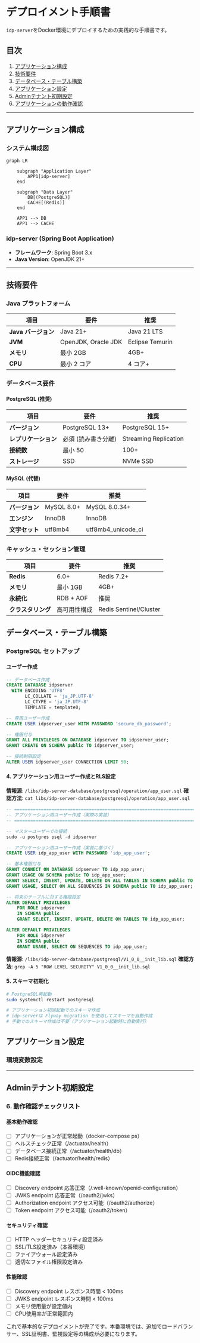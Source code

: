 # デプロイメント手順書

`idp-server`をDocker環境にデプロイするための実践的な手順書です。

## 目次

1. [アプリケーション構成](#アプリケーション構成)
2. [技術要件](#技術要件)
3. [データベース・テーブル構築](#データベーステーブル構築)
4. [アプリケーション設定](#アプリケーション設定)
5. [Adminテナント初期設定](#Adminテナント初期設定)
6. [アプリケーションの動作確認](#アプリケーションの動作確認)

---

## アプリケーション構成

### システム構成図

```mermaid
graph LR
   
    subgraph "Application Layer"
        APP1[idp-server]
    end

    subgraph "Data Layer"
        DB[(PostgreSQL)]
        CACHE[(Redis)]
    end

    APP1 --> DB
    APP1 --> CACHE

```

### idp-server (Spring Boot Application)
- **フレームワーク**: Spring Boot 3.x
- **Java Version**: OpenJDK 21+

---

## 技術要件

### Java プラットフォーム

| 項目 | 要件 | 推奨 |
|------|------|------|
| **Java バージョン** | Java 21+ | Java 21 LTS |
| **JVM** | OpenJDK, Oracle JDK | Eclipse Temurin |
| **メモリ** | 最小 2GB | 4GB+ |
| **CPU** | 最小 2 コア | 4 コア+ |

### データベース要件

#### PostgreSQL (推奨)
| 項目 | 要件 | 推奨 |
|------|------|------|
| **バージョン** | PostgreSQL 13+ | PostgreSQL 15+ |
| **レプリケーション** | 必須 (読み書き分離) | Streaming Replication |
| **接続数** | 最小 50 | 100+ |
| **ストレージ** | SSD | NVMe SSD |

#### MySQL (代替)
| 項目 | 要件 | 推奨 |
|------|------|------|
| **バージョン** | MySQL 8.0+ | MySQL 8.0.34+ |
| **エンジン** | InnoDB | InnoDB |
| **文字セット** | utf8mb4 | utf8mb4_unicode_ci |

### キャッシュ・セッション管理

| 項目 | 要件 | 推奨 |
|------|------|------|
| **Redis** | 6.0+ | Redis 7.2+ |
| **メモリ** | 最小 1GB | 4GB+ |
| **永続化** | RDB + AOF | 推奨 |
| **クラスタリング** | 高可用性構成 | Redis Sentinel/Cluster |


## データベース・テーブル構築

### PostgreSQL セットアップ

#### ユーザー作成

```sql
-- データベース作成
CREATE DATABASE idpserver
  WITH ENCODING 'UTF8'
       LC_COLLATE = 'ja_JP.UTF-8'
       LC_CTYPE = 'ja_JP.UTF-8'
       TEMPLATE = template0;

-- 専用ユーザー作成
CREATE USER idpserver_user WITH PASSWORD 'secure_db_password';

-- 権限付与
GRANT ALL PRIVILEGES ON DATABASE idpserver TO idpserver_user;
GRANT CREATE ON SCHEMA public TO idpserver_user;

-- 接続制限設定
ALTER USER idpserver_user CONNECTION LIMIT 50;
```

#### 4. アプリケーション用ユーザー作成とRLS設定

**情報源**: `/libs/idp-server-database/postgresql/operation/app_user.sql`
**確認方法**: `cat libs/idp-server-database/postgresql/operation/app_user.sql`

```sql
-- =============================================================================
-- アプリケーション用ユーザー作成（実際の実装）
-- =============================================================================

-- マスターユーザーでの接続
sudo -u postgres psql -d idpserver

-- アプリケーション用ユーザー作成（実装に基づく）
CREATE USER idp_app_user WITH PASSWORD 'idp_app_user';

-- 基本権限付与
GRANT CONNECT ON DATABASE idpserver TO idp_app_user;
GRANT USAGE ON SCHEMA public TO idp_app_user;
GRANT SELECT, INSERT, UPDATE, DELETE ON ALL TABLES IN SCHEMA public TO idp_app_user;
GRANT USAGE, SELECT ON ALL SEQUENCES IN SCHEMA public TO idp_app_user;

-- 将来のテーブルに対する権限設定
ALTER DEFAULT PRIVILEGES
    FOR ROLE idpserver
    IN SCHEMA public
    GRANT SELECT, INSERT, UPDATE, DELETE ON TABLES TO idp_app_user;

ALTER DEFAULT PRIVILEGES
    FOR ROLE idpserver
    IN SCHEMA public
    GRANT USAGE, SELECT ON SEQUENCES TO idp_app_user;
```

**情報源**: `/libs/idp-server-database/postgresql/V1_0_0__init_lib.sql`
**確認方法**: `grep -A 5 "ROW LEVEL SECURITY" V1_0_0__init_lib.sql`


#### 5. スキーマ初期化
```bash
# PostgreSQL再起動
sudo systemctl restart postgresql

# アプリケーション初回起動でのスキーマ作成
# idp-serverは Flyway migration を使用してスキーマを自動作成
# 手動でのスキーマ作成は不要（アプリケーション起動時に自動実行）
```



## アプリケーション設定

### 環境変数設定


---

## Adminテナント初期設定



### 6. 動作確認チェックリスト

#### 基本動作確認
- [ ] アプリケーションが正常起動（docker-compose ps）
- [ ] ヘルスチェック正常（/actuator/health）
- [ ] データベース接続正常（/actuator/health/db）
- [ ] Redis接続正常（/actuator/health/redis）

#### OIDC機能確認
- [ ] Discovery endpoint 応答正常（/.well-known/openid-configuration）
- [ ] JWKS endpoint 応答正常（/oauth2/jwks）
- [ ] Authorization endpoint アクセス可能（/oauth2/authorize）
- [ ] Token endpoint アクセス可能（/oauth2/token）

#### セキュリティ確認
- [ ] HTTP ヘッダーセキュリティ設定済み
- [ ] SSL/TLS設定済み（本番環境）
- [ ] ファイアウォール設定済み
- [ ] 適切なファイル権限設定済み

#### 性能確認
- [ ] Discovery endpoint レスポンス時間 < 100ms
- [ ] JWKS endpoint レスポンス時間 < 100ms
- [ ] メモリ使用量が設定値内
- [ ] CPU使用率が正常範囲内

これで基本的なデプロイメントが完了です。本番環境では、追加でロードバランサー、SSL証明書、監視設定等の構成が必要になります。